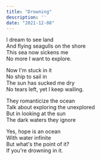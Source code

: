 ```yaml
---
title: "Drowning"
description: ''
date: "2021-12-08"
---
```

I dream to see land     
And flying seagulls on the shore     
This sea now sickens me     
No more I want to explore.     
     
Now I'm stuck in it     
No ship to sail in     
The sun has sucked me dry     
No tears left, yet I keep wailing.     
     
They romanticize the ocean     
Talk about exploring the unexplored     
But in looking at the sun     
The dark waters they ignore     
     
Yes, hope is an ocean     
With water infinite     
But what's the point of it?     
If you're drowning in it.     
     
     
     
